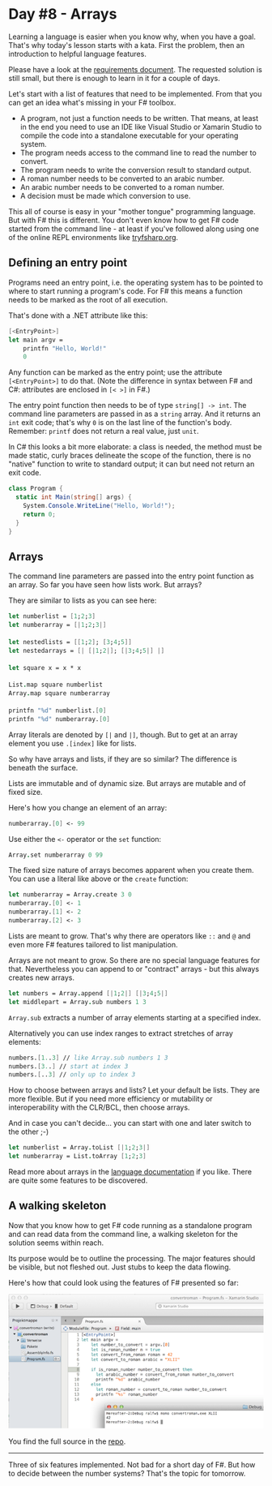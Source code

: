 # Day #8 - Arrays
Learning a language is easier when you know why, when you have a goal. That's why today's lesson starts with a kata. First the problem, then an introduction to helpful language features.

Please have a look at the [requirements document](https://app.box.com/s/z07b8gr6e1ngvb3cg7ps78zy2ddi3vx1). The requested solution is still small, but there is enough to learn in it for a couple of days.

Let's start with a list of features that need to be implemented. From that you can get an idea what's missing in your F# toolbox.

* A program, not just a function needs to be written. That means, at least in the end you need to use an IDE like Visual Studio or Xamarin Studio to compile the code into a standalone executable for your operating system.
* The program needs access to the command line to read the number to convert.
* The program needs to write the conversion result to standard output.
* A roman number needs to be converted to an arabic number.
* An arabic number needs to be converted to a roman number.
* A decision must be made which conversion to use.

This all of course is easy in your "mother tongue" programming language. But with F# this is different. You don't even know how to get F# code started from the command line - at least if you've followed along using one of the online REPL environments like [tryfsharp.org](http://www.tryfsharp.org/Create).

## Defining an entry point
Programs need an entry point, i.e. the operating system has to be pointed to where to start running a program's code. For F# this means a function needs to be marked as the root of all execution.

That's done with a .NET attribute like this:

```fsharp
[<EntryPoint>]
let main argv = 
    printfn "Hello, World!"
    0
```

Any function can be marked as the entry point; use the attribute `[<EntryPoint>]` to do that. (Note the difference in syntax between F# and C#: attributes are enclosed in `[< >]` in F#.)

The entry point function then needs to be of type `string[] -> int`. The command line parameters are passed in as a `string` array. And it returns an `int` exit code; that's why `0` is on the last line of the function's body. Remember: `printf` does not return a real value, just `unit`.

In C# this looks a bit more elaborate: a class is needed, the method must be made static, curly braces delineate the scope of the function, there is no "native" function to write to standard output; it can but need not return an exit code.

```csharp
class Program {
  static int Main(string[] args) {
    System.Console.WriteLine("Hello, World!");
    return 0;
  }
}
```

## Arrays
The command line parameters are passed into the entry point function as an array. So far you have seen how lists work. But arrays?

They are similar to lists as you can see here:

```fsharp
let numberlist = [1;2;3]
let numberarray = [|1;2;3|]

let nestedlists = [[1;2]; [3;4;5]]
let nestedarrays = [| [|1;2|]; [|3;4;5|] |]

let square x = x * x

List.map square numberlist
Array.map square numberarray

printfn "%d" numberlist.[0]
printfn "%d" numberarray.[0]
```

Array literals are denoted by `[|` and `|]`, though. But to get at an array element you use `.[index]` like for lists.

So why have arrays and lists, if they are so similar? The difference is beneath the surface.

Lists are immutable and of dynamic size. But arrays are mutable and of fixed size.

Here's how you change an element of an array:

```fsharp
numberarray.[0] <- 99
```

Use either the `<-` operator or the `set` function:

```fsharp
Array.set numberarray 0 99
```

The fixed size nature of arrays becomes apparent when you create them. You can use a literal like above or the `create` function:

```fsharp
let numberarray = Array.create 3 0
numberarray.[0] <- 1
numberarray.[1] <- 2
numberarray.[2] <- 3
```

Lists are meant to grow. That's why there are operators like `::` and `@` and even more F# features tailored to list manipulation.

Arrays are not meant to grow. So there are no special language features for that. Nevertheless you can append to or "contract" arrays - but this always creates new arrays.

```fsharp
let numbers = Array.append [|1;2|] [|3;4;5|]
let middlepart = Array.sub numbers 1 3
```

`Array.sub` extracts a number of array elements starting at a specified index.

Alternatively you can use index ranges to extract stretches of array elements:

```fsharp
numbers.[1..3] // like Array.sub numbers 1 3
numbers.[3..] // start at index 3
numbers.[..3] // only up to index 3
```

How to choose between arrays and lists? Let your default be lists. They are more flexible. But if you need more efficiency or mutability or interoperability with the CLR/BCL, then choose arrays.

And in case you can't decide... you can start with one and later switch to the other ;-)

```fsharp
let numberlist = Array.toList [|1;2;3|]  
let numberarray = List.toArray [1;2;3]
```

Read more about arrays in the [language documentation](https://msdn.microsoft.com/en-us/library/dd233214.aspx) if you like. There are quite some features to be discovered.

## A walking skeleton
Now that you know how to get F# code running as a standalone program and can read data from the command line, a walking skeleton for the solution seems within reach.

Its purpose would be to outline the processing. The major features should be visible, but not fleshed out. Just stubs to keep the data flowing.

Here's how that could look using the features of F# presented so far:

![](images/w02d08a.png)

You find the full source in the [repo](src/convertroman/Program.fs).

***

Three of six features implemented. Not bad for a short day of F#. But how to decide between the number systems? That's the topic for tomorrow.